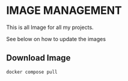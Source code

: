 # IMAGE MANAGEMENT

This is all Image for all my projects.

See below on how to update the images

## Download Image
    docker compose pull


